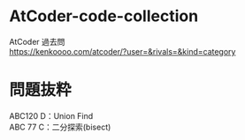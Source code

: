 # AtCoder-code-collection

AtCoder 過去問   
https://kenkoooo.com/atcoder/?user=&rivals=&kind=category

# 問題抜粋

ABC120 D：Union Find  
ABC 77 C：二分探索(bisect)
